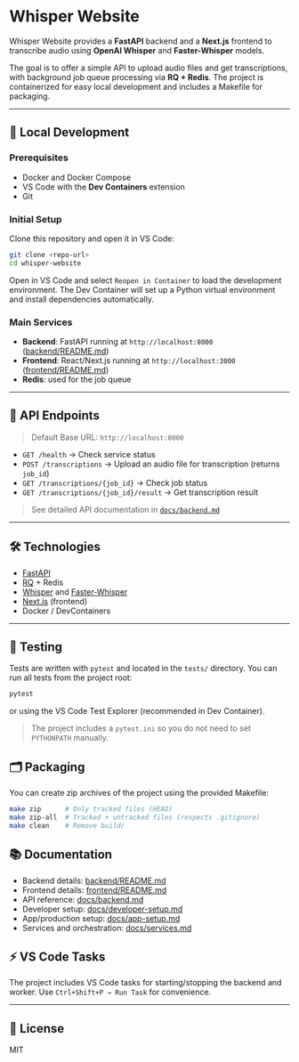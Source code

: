 # Whisper Website

Whisper Website provides a **FastAPI** backend and a **Next.js** frontend to transcribe audio using **OpenAI Whisper** and **Faster-Whisper** models.

The goal is to offer a simple API to upload audio files and get transcriptions, with background job queue processing via **RQ + Redis**. The project is containerized for easy local development and includes a Makefile for packaging.

---

## 🚀 Local Development

### Prerequisites

- Docker and Docker Compose
- VS Code with the **Dev Containers** extension
- Git

### Initial Setup

Clone this repository and open it in VS Code:

```bash
git clone <repo-url>
cd whisper-website
```

Open in VS Code and select `Reopen in Container` to load the development environment. The Dev Container will set up a Python virtual environment and install dependencies automatically.

### Main Services

- **Backend**: FastAPI running at `http://localhost:8000` ([backend/README.md](backend/README.md))
- **Frontend**: React/Next.js running at `http://localhost:3000` ([frontend/README.md](frontend/README.md))
- **Redis**: used for the job queue

---

## 📌 API Endpoints

> Default Base URL: `http://localhost:8000`

- `GET /health` → Check service status
- `POST /transcriptions` → Upload an audio file for transcription (returns `job_id`)
- `GET /transcriptions/{job_id}` → Check job status
- `GET /transcriptions/{job_id}/result` → Get transcription result

> See detailed API documentation in [`docs/backend.md`](docs/backend.md)

---

## 🛠️ Technologies

- [FastAPI](https://fastapi.tiangolo.com/)
- [RQ](https://python-rq.org/) + Redis
- [Whisper](https://github.com/openai/whisper) and [Faster-Whisper](https://github.com/guillaumekln/faster-whisper)
- [Next.js](https://nextjs.org/) (frontend)
- Docker / DevContainers

---

## 🧪 Testing

Tests are written with `pytest` and located in the `tests/` directory. You can run all tests from the project root:

```bash
pytest
```

or using the VS Code Test Explorer (recommended in Dev Container).

> The project includes a `pytest.ini` so you do not need to set `PYTHONPATH` manually.

## 🗂️ Packaging

You can create zip archives of the project using the provided Makefile:

```bash
make zip      # Only tracked files (HEAD)
make zip-all  # Tracked + untracked files (respects .gitignore)
make clean    # Remove build/
```

## 📚 Documentation

- Backend details: [backend/README.md](backend/README.md)
- Frontend details: [frontend/README.md](frontend/README.md)
- API reference: [docs/backend.md](docs/backend.md)
- Developer setup: [docs/developer-setup.md](docs/developer-setup.md)
- App/production setup: [docs/app-setup.md](docs/app-setup.md)
- Services and orchestration: [docs/services.md](docs/services.md)

## ⚡ VS Code Tasks

The project includes VS Code tasks for starting/stopping the backend and worker. Use `Ctrl+Shift+P → Run Task` for convenience.

---

## 📄 License

MIT
